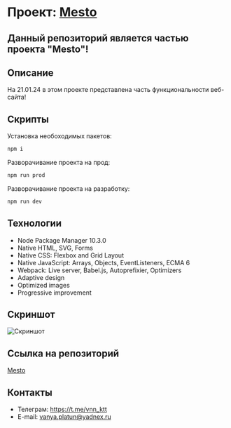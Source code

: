# Проект: [Mesto](https://github.com/vnn-ktt/mesto-project-ff.git)

## Данный репозиторий является частью проекта "Mesto"!

## Описание

На 21.01.24 в этом проекте представлена часть функциональности веб-сайта!

## Скрипты

Установка необоходимых пакетов:

```bash
npm i
```

Разворачивание проекта на прод:

```bash
npm run prod
```

Разворачивание проекта на разработку:

```bash
npm run dev
```

## Технологии

- Node Package Manager 10.3.0
- Native HTML, SVG, Forms
- Native CSS: Flexbox and Grid Layout
- Native JavaScript: Arrays, Objects, EventListeners, ECMA 6
- Webpack: Live server, Babel.js, Autoprefixier, Optimizers
- Adaptive design
- Optimized images
- Progressive improvement

## Скриншот

![Скриншот](https://github.com/vnn-ktt/mesto-project-ff/assets/106499823/2d43c999-40f7-44c5-b01e-e1369309bb40)

## Ссылка на репозиторий

[Mesto](https://github.com/vnn-ktt/mesto-project-ff.git)

## Контакты

- Телеграм: <https://t.me/vnn_ktt>
- E-mail: <vanya.platun@yadnex.ru>
